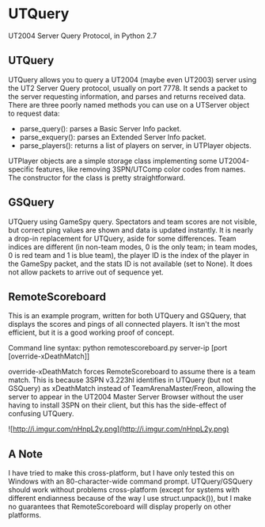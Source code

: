 # UTQuery
UT2004 Server Query Protocol, in Python 2.7

## UTQuery

UTQuery allows you to query a UT2004 (maybe even UT2003) server using the UT2 Server Query protocol, usually on port 7778. It sends a packet to the server requesting information, and parses and returns received data. There are three poorly named methods you can use on a UTServer object to request data:
- parse_query(): parses a Basic Server Info packet. 
- parse_exquery(): parses an Extended Server Info packet.
- parse_players(): returns a list of players on server, in UTPlayer objects.

UTPlayer objects are a simple storage class implementing some UT2004-specific features, like removing 3SPN/UTComp color codes from names. The constructor for the class is pretty straightforward. 

## GSQuery
UTQuery using GameSpy query. Spectators and team scores are not visible, but correct ping values are shown and data is updated instantly. It is nearly a drop-in replacement for UTQuery, aside for some differences. Team indices are different (in non-team modes, 0 is the only team; in team modes, 0 is red team and 1 is blue team), the player ID is the index of the player in the GameSpy packet, and the stats ID is not available (set to None). It does not allow packets to arrive out of sequence yet. 

## RemoteScoreboard
This is an example program, written for both UTQuery and GSQuery, that displays the scores and pings of all connected players. It isn't the most efficient, but it is a good working proof of concept. 

Command line syntax: python remotescoreboard.py server-ip [port [override-xDeathMatch]]

override-xDeathMatch forces RemoteScoreboard to assume there is a team match. This is because 3SPN v3.223hl identifies in UTQuery (but not GSQuery) as xDeathMatch instead of TeamArenaMaster/Freon, allowing the server to appear in the UT2004 Master Server Browser without the user having to install 3SPN on their client, but this has the side-effect of confusing UTQuery. 

![http://i.imgur.com/nHnpL2y.png](http://i.imgur.com/nHnpL2y.png)

## A Note
I have tried to make this cross-platform, but I have only tested this on Windows with an 80-character-wide command prompt. UTQuery/GSQuery should work without problems cross-platform (except for systems with different endianness because of the way I use struct.unpack()), but I make no guarantees that RemoteScoreboard will display properly on other platforms. 
